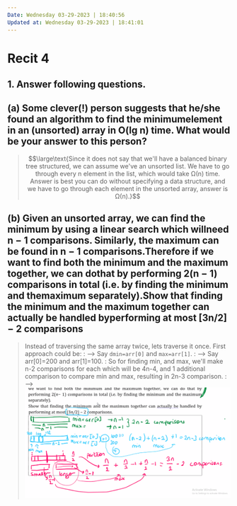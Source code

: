 ```yaml
---
Date: Wednesday 03-29-2023 | 18:40:56
Updated at: Wednesday 03-29-2023 | 18:41:01
---
```


# Recit 4

## 1. Answer following questions.
## (a) Some clever(!) person suggests that he/she found an algorithm to find the minimumelement in an (unsorted) array in O(lg n) time. What would be your answer to this person?
> $$\large\text{Since it does not say that we'll have a balanced binary tree structured, we can assume we've an unsorted list. We have to go through every n element in the list, which would take Ω(n) time. Answer is best you can do without specifying a data structure, and we have to go through each element in the unsorted array, answer is Ω(n).}$$

## (b) Given an unsorted array, we can find the minimum by using a linear search which willneed n − 1 comparisons. Similarly, the maximum can be found in n − 1 comparisons.Therefore if we want to find both the minimum and the maximum together, we can dothat by performing 2(n − 1) comparisons in total (i.e. by finding the minimum and themaximum separately).Show that finding the minimum and the maximum together can actually be handled byperforming at most [3n/2] − 2 comparisons
> Instead of traversing the same array twice, lets traverse it once. First approach could be:
> : ⟶ Say `dmin=arr[0]` and `max=arr[1]`.
> : ⟶ Say arr[0]=200 and arr[1]=100.
> : So for finding min, and max, we'll make n-2 comparisons for each which will be 4n-4, and 1 additional comparison to compare min and max, resulting in 2n-3 comparison.
> : ⟶ ![](2023-03-29-19-03-22.png)